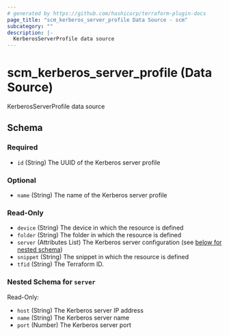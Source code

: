 ```yaml
---
# generated by https://github.com/hashicorp/terraform-plugin-docs
page_title: "scm_kerberos_server_profile Data Source - scm"
subcategory: ""
description: |-
  KerberosServerProfile data source
---
```


# scm_kerberos_server_profile (Data Source)

KerberosServerProfile data source



<!-- schema generated by tfplugindocs -->
## Schema

### Required

- `id` (String) The UUID of the Kerberos server profile

### Optional

- `name` (String) The name of the Kerberos server profile

### Read-Only

- `device` (String) The device in which the resource is defined
- `folder` (String) The folder in which the resource is defined
- `server` (Attributes List) The Kerberos server configuration (see [below for nested schema](#nestedatt--server))
- `snippet` (String) The snippet in which the resource is defined
- `tfid` (String) The Terraform ID.

<a id="nestedatt--server"></a>
### Nested Schema for `server`

Read-Only:

- `host` (String) The Kerberos server IP address
- `name` (String) The Kerberos server name
- `port` (Number) The Kerberos server port
